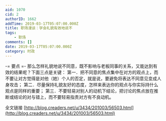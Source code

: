 ```yaml
---
aid: 1070
cid: 2
authorID: 1662
addTime: 2019-03-17T05:07:00.000Z
title: 职场漫谈：学会礼貌有效地说不
tags:
    - 职场
comments: []
date: 2019-03-17T05:07:00.000Z
category: 时政
---
```


\-= 要点 =- 那么怎样礼貌地说不同意，既不影响与老板同事的关系，又能达到有效的结果呢？下面三点是关键： 第一．把不同意的焦点集中在对方的观点上，而不要让对方觉得是对他（她）个人的否定，就是说，要避免将表达不同意见变成人身攻击； 第二．尽量保持礼貌友好的态度，怎样来表达你的观点与你实际持什么观点是同样的重要； 第三．不要轻易对别人的动机下结论，把讨论的焦点放在推断或结论的对与错上，而不要轻易指责对方有不良动机。

全文链接 [http://blog.creaders.net/u/3434/201003/56503.html](http://blog.creaders.net/u/3434/201003/56503.html)
